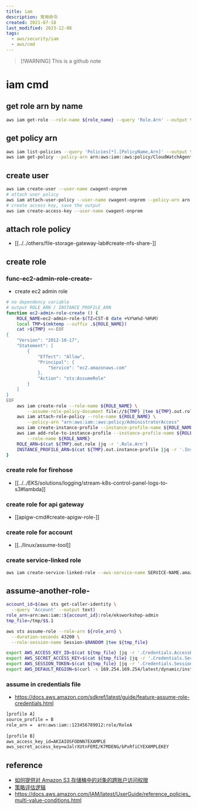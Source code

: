 ```yaml
---
title: iam
description: 常用命令
created: 2021-07-18
last_modified: 2023-12-08
tags:
  - aws/security/iam
  - aws/cmd
---
```

> [!WARNING] This is a github note

# iam cmd

## get role arn by name
```sh
aws iam get-role --role-name ${role_name} --query 'Role.Arn' --output text
```

## get policy arn
```sh
aws iam list-policies --query 'Policies[*].[PolicyName,Arn]' --output text |grep CloudWatchAgentServerPolicy
aws iam get-policy --policy-arn arn:aws:iam::aws:policy/CloudWatchAgentServerPolicy
```

## create user 
```sh
aws iam create-user --user-name cwagent-onprem
# attach user policy
aws iam attach-user-policy --user-name cwagent-onprem --policy-arn arn:aws:iam::aws:policy/CloudWatchAgentServerPolicy
# create access key, save the output
aws iam create-access-key --user-name cwagent-onprem
```

## attach role policy
- [[../../others/file-storage-gateway-lab#create-nfs-share-]]

## create role
### func-ec2-admin-role-create-
- create ec2 admin role
```sh title="func-ec2-admin-role-create"
# no dependency variable
# output ROLE_ARN / INSTANCE_PROFILE_ARN
function ec2-admin-role-create () {
    ROLE_NAME=ec2-admin-role-$(TZ=CST-8 date +%Y%m%d-%H%M)
    local TMP=$(mktemp --suffix .${ROLE_NAME})
    cat >${TMP} <<-EOF
{
    "Version": "2012-10-17",
    "Statement": [
        {
            "Effect": "Allow",
            "Principal": {
                "Service": "ec2.amazonaws.com"
            },
            "Action": "sts:AssumeRole"
        }
    ]
}
EOF
    aws iam create-role --role-name ${ROLE_NAME} \
        --assume-role-policy-document file://${TMP} |tee ${TMP}.out.role
    aws iam attach-role-policy --role-name ${ROLE_NAME} \
        --policy-arn "arn:aws:iam::aws:policy/AdministratorAccess"
    aws iam create-instance-profile --instance-profile-name ${ROLE_NAME} |tee ${TMP}.out.instance-profile
    aws iam add-role-to-instance-profile --instance-profile-name ${ROLE_NAME} \
        --role-name ${ROLE_NAME}
    ROLE_ARN=$(cat ${TMP}.out.role |jq -r '.Role.Arn')
    INSTANCE_PROFILE_ARN=$(cat ${TMP}.out.instance-profile |jq -r '.InstanceProfile.Arn')
}

```

### create role for firehose

- [[../../EKS/solutions/logging/stream-k8s-control-panel-logs-to-s3#lambda]]

### create role for api gateway

- [[apigw-cmd#create-apigw-role-]]

### create role for account

- [[../linux/assume-tool]]

### create service-linked role

```sh
aws iam create-service-linked-role --aws-service-name SERVICE-NAME.amazonaws.com
```

## assume-another-role-

```sh
account_id=$(aws sts get-caller-identity \
  --query 'Account' --output text)
role_arn=arn:aws:iam::${account_id}:role/eksworkshop-admin
tmp_file=/tmp/$$.1

aws sts assume-role --role-arn ${role_arn} \
  --duration-seconds 43200 \
  --role-session-name Session-$RANDOM |tee ${tmp_file}

export AWS_ACCESS_KEY_ID=$(cat ${tmp_file} |jq -r '.Credentials.AccessKeyId' )
export AWS_SECRET_ACCESS_KEY=$(cat ${tmp_file} |jq -r '.Credentials.SecretAccessKey' )
export AWS_SESSION_TOKEN=$(cat ${tmp_file} |jq -r '.Credentials.SessionToken' )
export AWS_DEFAULT_REGION=$(curl -s 169.254.169.254/latest/dynamic/instance-identity/document | jq -r '.region')

```

### assume in credentials file

- https://docs.aws.amazon.com/sdkref/latest/guide/feature-assume-role-credentials.html
```txt
[profile A]
source_profile = B
role_arn =  arn:aws:iam::123456789012:role/RoleA
                
[profile B]
aws_access_key_id=AKIAIOSFODNN7EXAMPLE
aws_secret_access_key=wJalrXUtnFEMI/K7MDENG/bPxRfiCYEXAMPLEKEY

```


## reference

- [如何提供对 Amazon S3 存储桶中的对象的跨账户访问权限](https://aws.amazon.com/cn/premiumsupport/knowledge-center/cross-account-access-s3/)
- [策略评估逻辑](https://docs.aws.amazon.com/zh_cn/IAM/latest/UserGuide/reference_policies_evaluation-logic.html)
- https://docs.aws.amazon.com/IAM/latest/UserGuide/reference_policies_multi-value-conditions.html




